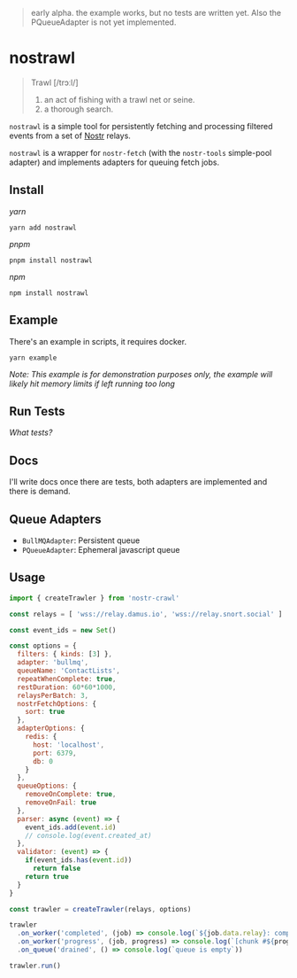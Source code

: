 > early alpha. the example works, but no tests are written yet. Also the PQueueAdapter is not yet implemented.

# nostrawl 
> Trawl [/trɔːl/] 
> 1. an act of fishing with a trawl net or seine.
> 2. a thorough search.

`nostrawl` is a simple tool for persistently fetching and processing filtered events from a set of [Nostr](https://nostr.io) relays.

`nostrawl` is a wrapper for `nostr-fetch` (with the `nostr-tools` simple-pool adapter) and implements adapters for queuing fetch jobs. 

## Install
_yarn_
```
yarn add nostrawl
```

_pnpm_
```
pnpm install nostrawl
```

_npm_
```
npm install nostrawl
```
## Example
There's an example in scripts, it requires docker. 
```
yarn example
```

_Note: This example is for demonstration purposes only, the example will likely hit memory limits if left running too long_

## Run Tests
_What tests?_

## Docs
I'll write docs once there are tests, both adapters are implemented and there is demand.

## Queue Adapters
- `BullMQAdapter`: Persistent queue
- `PQueueAdapter`: Ephemeral javascript queue

## Usage 

```js
import { createTrawler } from 'nostr-crawl'

const relays = [ 'wss://relay.damus.io', 'wss://relay.snort.social' ]

const event_ids = new Set()

const options = {
  filters: { kinds: [3] },
  adapter: 'bullmq',
  queueName: 'ContactLists',
  repeatWhenComplete: true,
  restDuration: 60*60*1000,
  relaysPerBatch: 3,
  nostrFetchOptions: {
    sort: true
  },
  adapterOptions: {
    redis: {
      host: 'localhost',
      port: 6379, 
      db: 0
    }
  },
  queueOptions: {
    removeOnComplete: true, 
    removeOnFail: true
  },
  parser: async (event) => {
    event_ids.add(event.id)
    // console.log(event.created_at)
  },
  validator: (event) => {
    if(event_ids.has(event.id))
      return false 
    return true
  } 
}

const trawler = createTrawler(relays, options)

trawler
  .on_worker('completed', (job) => console.log(`${job.data.relay}: completed jobn`, 'data:', job))
  .on_worker('progress', (job, progress) => console.log(`[chunk #${progress.last_timestamp}] ${progress.relay}: ${progress.found} events found and ${progress.rejected} events rejected`))
  .on_queue('drained', () => console.log(`queue is empty`))

trawler.run()
```